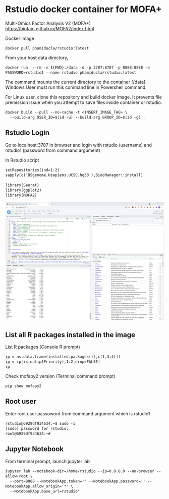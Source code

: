 # Rstudio docker container for MOFA+

Multi-Omics Factor Analysis V2 (MOFA+) https://biofam.github.io/MOFA2/index.html

Docker image
```
docker pull phamiducla/rstudio:latest

```
From your host data directory, 
```
docker run  --rm -v ${PWD}:/data -d -p 3787:8787 -p 8888:8888 -e PASSWORD=rstudio1 --name rstudio phamiducla/rstudio:latest

```
The command mounts the current directory to the container [/data]. Windows User must run this command line in Powershell command. 

For Linux user, clone this repository and build docker image. It prevents file premission issue when you attempt to save files inside container or rstudio. 
```
docker build --pull --no-cache -t <INSERT_IMAGE_TAG> \
  --build-arg USER_ID=$(id -u) --build-arg GROUP_ID=$(id -g) .

```
## Rstudio Login

Go to localhost:3787 in browser and login with rstudio (username) and rstudio1 (password from command argument)


In Rstudio script
```
setRepositories(ind=1:2)
sapply(c('BSgenome.Hsapiens.UCSC.hg38'),BiocManager::install)

library(Seurat)
library(ggplot2)
library(MOFA2)
```

![Alt text](doc/rstudio_mofa2.jpg?raw=true "Optional Title")

## List all R packages installed in the image

List R packages (Console R prompt)
```
ip = as.data.frame(installed.packages()[,c(1,3:4)])
ip = ip[is.na(ip$Priority),1:2,drop=FALSE]
ip
```

Check mofapy2 version (Terminal command prompt)
```
pip show mofapy2
```





## Root user
Enter root user passoword from command argument which is rstudio1

```
rstudio@6929df934634:~$ sudo -i
[sudo] password for rstudio:
root@6929df934634:~#
```

## Jupyter Notebook
From terminal prompt, launch jupyter lab
```
jupyter lab --notebook-dir=/home/rstudio --ip=0.0.0.0 --no-browser --allow-root \
  --port=8888 --NotebookApp.token='' --NotebookApp.password='' --NotebookApp.allow_origin='*' \
  --NotebookApp.base_url=rstudio"
```